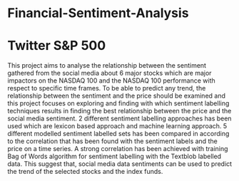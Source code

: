 # Financial-Sentiment-Analysis
# Twitter S&P 500 

This project aims to analyse the relationship between the sentiment gathered from the social media about 6 major stocks which are major impactors on the NASDAQ 100 and the NASDAQ 100 performance with respect to specific time frames. To be able to predict any trend, the relationship between the sentiment and the price should be examined and this project focuses on exploring and finding with which sentiment labelling techniques results in finding the best relationship between the price and the social media sentiment. 2 different sentiment labelling approaches has been used which are lexicon based approach and machine learning approach. 5 different modelled sentiment labelled sets has been compared in according to the correlation that has been found with the sentiment labels and the price on a time series. A strong correlation has been achieved with training Bag of Words algorithm for sentiment labelling with the Textblob labelled data. This suggest that, social media data sentiments can be used to predict the trend of the selected stocks and the index funds.

